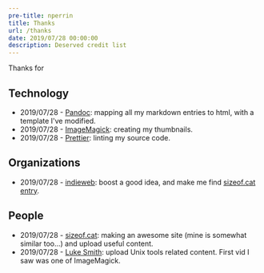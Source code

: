 ```yaml
---
pre-title: nperrin
title: Thanks
url: /thanks
date: 2019/07/28 00:00:00
description: Deserved credit list
---
```


Thanks for

## Technology

- 2019/07/28 - [Pandoc](https://pandoc.org): mapping all my markdown entries to html, with a template I've modified.
- 2019/07/28 - [ImageMagick](https://www.imagemagick.org): creating my thumbnails.
- 2019/07/28 - [Prettier](https://prettier.io): linting my source code.

## Organizations

- 2019/07/28 - [indieweb](https://indieweb.org): boost a good idea, and make me find [sizeof.cat entry](https://sizeof.cat/post/indieweb-principles).

## People

- 2019/07/28 - [sizeof.cat](https://sizeof.cat): making an awesome site (mine is somewhat similar too...) and upload useful content.
- 2019/07/28 - [Luke Smith](http://lukesmith.xyz): upload Unix tools related content. First vid I saw was one of ImageMagick.

